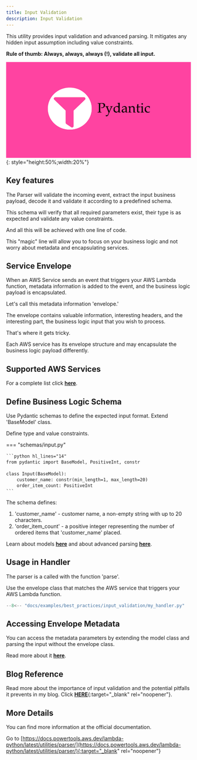 ```yaml
---
title: Input Validation
description: Input Validation
---
```

This utility provides input validation and advanced parsing. It mitigates any hidden input assumption including value constraints.

**Rule of thumb: Always, always, always (!), validate all input.**

![Input Validation](../media/pydantic.png){: style="height:50%;width:20%"}

## **Key features**

The Parser will validate the incoming event, extract the input business payload, decode it and validate it according to a predefined schema.

This schema will verify that all required parameters exist, their type is as expected and validate any value constraints.

And all this will be achieved with one line of code.

This "magic" line will allow you to focus on your business logic and not worry about metadata and encapsulating services.

## **Service Envelope**

When an AWS Service sends an event that triggers your AWS Lambda function, metadata information is added to the event, and the business logic payload is encapsulated.

Let's call this metadata information 'envelope.'

The envelope contains valuable information, interesting headers, and the interesting part, the business logic input that you wish to process.

That's where it gets tricky.

Each AWS service has its envelope structure and may encapsulate the business logic payload differently.

## **Supported AWS Services**

For a complete list click [**here**](https://docs.powertools.aws.dev/lambda-python/latest/utilities/parser/#built-in-envelopes).

## **Define Business Logic Schema**

Use Pydantic schemas to define the expected input format. Extend 'BaseModel' class.

Define type and value constraints.

=== "schemas/input.py"

    ```python hl_lines="14"
    from pydantic import BaseModel, PositiveInt, constr

    class Input(BaseModel):
        customer_name: constr(min_length=1, max_length=20)
        order_item_count: PositiveInt
    ```

The schema defines:

1. 'customer_name' - customer name, a non-empty string with up to 20 characters.
2. 'order_item_count' - a positive integer representing the number of ordered items that 'customer_name' placed.

Learn about models [**here**](https://pydantic-docs.helpmanual.io/usage/models/) and about advanced parsing [**here**](https://pydantic-docs.helpmanual.io/usage/validators/).

## **Usage in Handler**

The parser is a called with the function 'parse'.

Use the envelope class that matches the AWS service that triggers your AWS Lambda function.

```python hl_lines="13" title="my_handler.py"
--8<-- "docs/examples/best_practices/input_validation/my_handler.py"
```

## Accessing Envelope Metadata

You can access the metadata parameters by extending the model class and parsing the input without the envelope class.

Read more about it [**here**](https://docs.powertools.aws.dev/lambda-python/latest/utilities/parser/#extending-built-in-models).

## **Blog Reference**

Read more about the importance of input validation and the potential pitfalls it prevents in my blog. Click [**HERE**](https://www.ranthebuilder.cloud/post/aws-lambda-cookbook-elevate-your-handler-s-code-part-5-input-validation){:target="_blank" rel="noopener"}.

## **More Details**

You can find more information at the official documentation.

Go to [https://docs.powertools.aws.dev/lambda-python/latest/utilities/parser/](https://docs.powertools.aws.dev/lambda-python/latest/utilities/parser/){:target="_blank" rel="noopener"}

